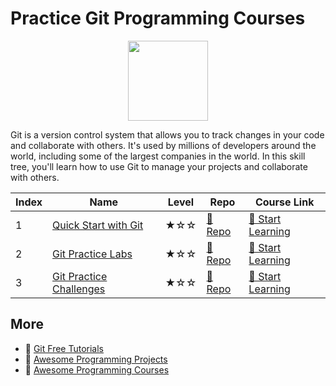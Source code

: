 # Practice Git Programming Courses

<div align="center">
<img width="128px" src="https://file.labex.io/path/mlkFQS0wjouP.png">
</div>

Git is a version control system that allows you to track changes in your code and collaborate with others. It's used by millions of developers around the world, including some of the largest companies in the world. In this skill tree, you'll learn how to use Git to manage your projects and collaborate with others.

|   Index | Name                                                | Level   | Repo                                                             | Course Link                                                           |
|---------|-----------------------------------------------------|---------|------------------------------------------------------------------|-----------------------------------------------------------------------|
|       1 | [Quick Start with Git](#quick-start-with-git)       | ★☆☆     | [🔗 Repo](https://github.com/labex-labs/quick-start-with-git)    | [🚀 Start Learning](https://labex.io/courses/quick-start-with-git)    |
|       2 | [Git Practice Labs](#git-practice-labs)             | ★☆☆     | [🔗 Repo](https://github.com/labex-labs/git-practice-labs)       | [🚀 Start Learning](https://labex.io/courses/git-practice-labs)       |
|       3 | [Git Practice Challenges](#git-practice-challenges) | ★☆☆     | [🔗 Repo](https://github.com/labex-labs/git-practice-challenges) | [🚀 Start Learning](https://labex.io/courses/git-practice-challenges) |

## More

- 🔗 [Git Free Tutorials](https://github.com/labex-labs/git-free-tutorials)
- 🔗 [Awesome Programming Projects](https://github.com/labex-labs/awesome-programming-projects)
- 🔗 [Awesome Programming Courses](https://github.com/labex-labs/awesome-programming-courses)

